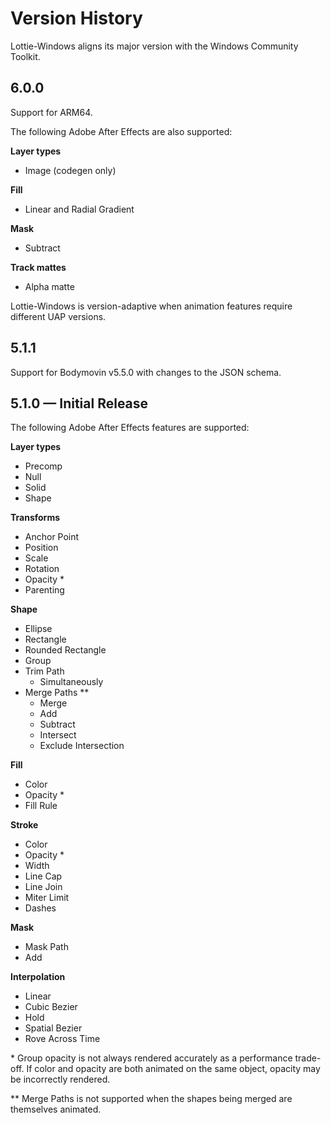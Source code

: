 # Version History

Lottie-Windows aligns its major version with the Windows Community Toolkit.

## 6.0.0

Support for ARM64.

The following Adobe After Effects are also supported:

**Layer types**
* Image (codegen only)

**Fill**
* Linear and Radial Gradient

**Mask**
* Subtract

**Track mattes**
* Alpha matte

Lottie-Windows is version-adaptive when animation features require different UAP versions.

## 5.1.1

Support for Bodymovin v5.5.0 with changes to the JSON schema.

## 5.1.0 — Initial Release

The following Adobe After Effects features are supported:

**Layer types**
* Precomp
* Null
* Solid
* Shape

**Transforms**
* Anchor Point
* Position
* Scale
* Rotation
* Opacity *
* Parenting

**Shape**
* Ellipse
* Rectangle
* Rounded Rectangle
* Group
* Trim Path
    * Simultaneously
* Merge Paths **
    * Merge
    * Add
    * Subtract
    * Intersect
    * Exclude Intersection

**Fill**
* Color
* Opacity *
* Fill Rule

**Stroke**
* Color
* Opacity *
* Width
* Line Cap
* Line Join
* Miter Limit
* Dashes

**Mask**
* Mask Path
* Add

**Interpolation**
* Linear 
* Cubic Bezier
* Hold
* Spatial Bezier
* Rove Across Time


\* Group opacity is not always rendered accurately as a performance trade-off. If color and opacity are both animated on the same object, opacity may be incorrectly rendered.

\** Merge Paths is not supported when the shapes being merged are themselves animated.




